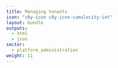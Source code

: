 ```yaml
---
title: Managing tenants
icon: "c8y-icon c8y-icon-cumulocity-iot"
layout: bundle
outputs:
  - html
  - json
sector:
  - platform_administration
weight: 11
---
```

